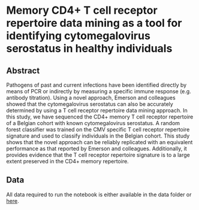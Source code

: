 # Memory CD4+ T cell receptor repertoire data mining as a tool for identifying cytomegalovirus serostatus in healthy individuals

## Abstract

Pathogens of past and current infections have been identified directly by means of PCR or indirectly by measuring a specific immune response (e.g. antibody titration). Using a novel approach, Emerson and colleagues showed that the cytomegalovirus serostatus can also be accurately determined by using a T cell receptor repertoire data mining approach. In this study, we have sequenced the CD4+ memory T cell receptor repertoire of a Belgian cohort with known cytomegalovirus serostatus. A random forest classifier was trained on the CMV specific T cell receptor repertoire signature and used to classify individuals in the Belgian cohort. This study shows that the novel approach can be reliably replicated with an equivalent performance as that reported by Emerson and colleagues. Additionally, it provides evidence that the T cell receptor repertoire signature is to a large extent preserved in the CD4+ memory repertoire. 

## Data

All data required to run the notebook is either available in the data folder or [here](https://clients.adaptivebiotech.com/pub/deneuter-2018-cmvserostatus).
